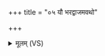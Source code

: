 +++
title = "०५ यौ भरद्वाजमवथो"

+++
<details><summary>मूलम् (VS)</summary>

यौ भ॒रद्वा॑ज॒मव॑थो॒ यौ गवि॑ष्ठिरं वि॒श्वामि॑त्रं वरुण मित्र॒ कुत्स॑म्। यौ क॒क्षीव॑न्त॒मव॑थः॒ प्रोत कण्वं॒ तौ नो॑ मुञ्चत॒मंह॑सः ॥
</details>